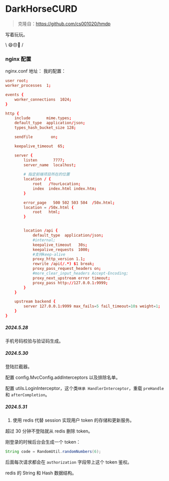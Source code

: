 # DarkHorseCURD
> 克隆自：https://github.com/cs001020/hmdp

写着玩玩。

\ 😄😞🐷 / 

### nginx 配置
nginx.conf 地址：
我的配置：
```conf
user root;
worker_processes  1;

events {
    worker_connections  1024;
}

http {
    include       mime.types;
    default_type  application/json;
    types_hash_bucket_size 128;

    sendfile        on;

    keepalive_timeout  65;

    server {
        listen       7777;
        server_name  localhost;
        
        # 指定前端项目所在的位置
        location / {
            root   /YourLocation;
            index  index.html index.htm;
        }

        error_page   500 502 503 504  /50x.html;
        location = /50x.html {
            root   html;
        }


        location /api {
            default_type  application/json;
            #internal;
            keepalive_timeout   30s;
            keepalive_requests  1000;
            #支持keep-alive
            proxy_http_version 1.1;
            rewrite /api(/.*) $1 break;
            proxy_pass_request_headers on;
            #more_clear_input_headers Accept-Encoding;
            proxy_next_upstream error timeout;
            proxy_pass http://127.0.0.1:9999;
        }
    }

    upstream backend {
        server 127.0.0.1:9999 max_fails=5 fail_timeout=10s weight=1;
    }
}
```

##### 2024.5.28
手机号码校验与验证码生成。

##### 2024.5.30
登陆拦截器。

配置 config.MvcConfig.addInterceptors 以及排除名单。

配置 utils.LoginInterceptor，这个类`继承 HandlerInterceptor`，重载 `preHandle` 和 `afterCompletion`。

##### 2024.5.31
1. 使用 redis 代替 session 实现用户 token 的存储和更新服务。

超过 30 分钟不登陆就从 redis 删除 token。

刚登录的时候后台会生成一个 token：
```java
String code = RandomUtil.randomNumbers(6);
```
后面每次请求都会在 `authorization` 字段带上这个 token 鉴权。

redis 的 String 和 Hash 数据结构。


